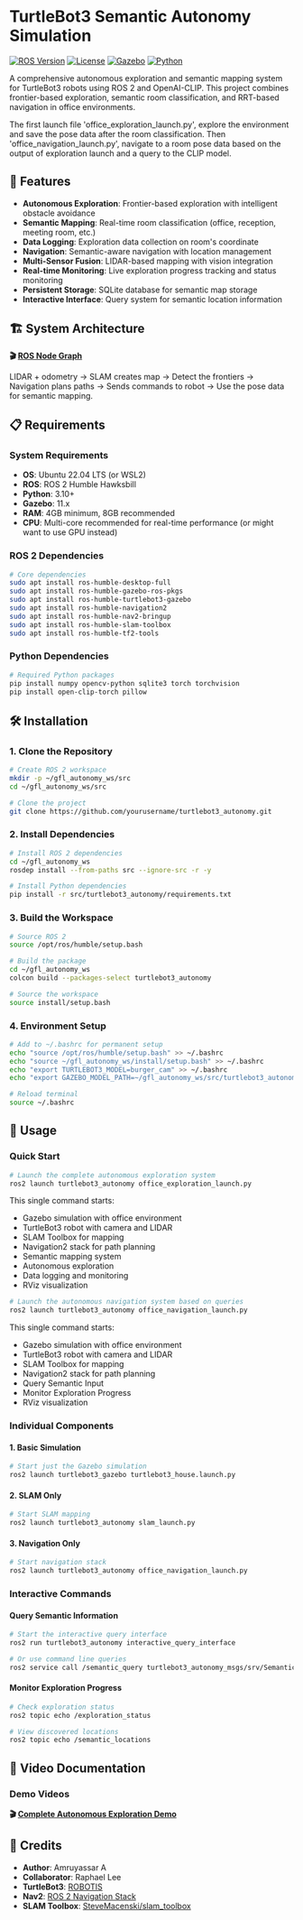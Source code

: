 # TurtleBot3 Semantic Autonomy Simulation

[![ROS Version](https://img.shields.io/badge/ROS-Humble-blue.svg)](https://docs.ros.org/en/humble/)
[![License](https://img.shields.io/badge/License-Apache%202.0-orange.svg)](LICENSE)
[![Gazebo](https://img.shields.io/badge/Gazebo-11-green.svg)](http://gazebosim.org/)
[![Python](https://img.shields.io/badge/Python-3.10-yellow.svg)](https://www.python.org/)

A comprehensive autonomous exploration and semantic mapping system for TurtleBot3 robots using ROS 2 and OpenAI-CLIP. This project combines frontier-based exploration, semantic room classification, and RRT-based navigation in office environments.

The first launch file 'office_exploration_launch.py', explore the environment and save the pose data after the room classification. Then 'office_navigation_launch.py', navigate to a room pose data based on the output of exploration launch and a query to the CLIP model.

## 🚀 Features

- **Autonomous Exploration**: Frontier-based exploration with intelligent obstacle avoidance
- **Semantic Mapping**: Real-time room classification (office, reception, meeting room, etc.)
- **Data Logging**: Exploration data collection on room's coordinate
- **Navigation**: Semantic-aware navigation with location management
- **Multi-Sensor Fusion**: LIDAR-based mapping with vision integration
- **Real-time Monitoring**: Live exploration progress tracking and status monitoring
- **Persistent Storage**: SQLite database for semantic map storage
- **Interactive Interface**: Query system for semantic location information

## 🏗️ System Architecture

**🎬 [ROS Node Graph](docs/ros_node.png)**

LIDAR + odometry → SLAM creates map → Detect the frontiers -> Navigation plans paths → Sends commands to robot → Use the pose data for semantic mapping.

## 📋 Requirements

### System Requirements
- **OS**: Ubuntu 22.04 LTS (or WSL2)
- **ROS**: ROS 2 Humble Hawksbill
- **Python**: 3.10+
- **Gazebo**: 11.x
- **RAM**: 4GB minimum, 8GB recommended
- **CPU**: Multi-core recommended for real-time performance (or might want to use GPU instead)

### ROS 2 Dependencies
```bash
# Core dependencies
sudo apt install ros-humble-desktop-full
sudo apt install ros-humble-gazebo-ros-pkgs
sudo apt install ros-humble-turtlebot3-gazebo
sudo apt install ros-humble-navigation2
sudo apt install ros-humble-nav2-bringup
sudo apt install ros-humble-slam-toolbox
sudo apt install ros-humble-tf2-tools
```

### Python Dependencies
```bash
# Required Python packages
pip install numpy opencv-python sqlite3 torch torchvision
pip install open-clip-torch pillow 
```

## 🛠️ Installation

### 1. Clone the Repository
```bash
# Create ROS 2 workspace
mkdir -p ~/gfl_autonomy_ws/src
cd ~/gfl_autonomy_ws/src

# Clone the project
git clone https://github.com/yourusername/turtlebot3_autonomy.git
```

### 2. Install Dependencies
```bash
# Install ROS 2 dependencies
cd ~/gfl_autonomy_ws
rosdep install --from-paths src --ignore-src -r -y

# Install Python dependencies
pip install -r src/turtlebot3_autonomy/requirements.txt
```

### 3. Build the Workspace
```bash
# Source ROS 2
source /opt/ros/humble/setup.bash

# Build the package
cd ~/gfl_autonomy_ws
colcon build --packages-select turtlebot3_autonomy

# Source the workspace
source install/setup.bash
```

### 4. Environment Setup
```bash
# Add to ~/.bashrc for permanent setup
echo "source /opt/ros/humble/setup.bash" >> ~/.bashrc
echo "source ~/gfl_autonomy_ws/install/setup.bash" >> ~/.bashrc
echo "export TURTLEBOT3_MODEL=burger_cam" >> ~/.bashrc
echo "export GAZEBO_MODEL_PATH=~/gfl_autonomy_ws/src/turtlebot3_autonomy/models" >> ~/.bashrc

# Reload terminal
source ~/.bashrc
```

## 🚀 Usage

### Quick Start
```bash
# Launch the complete autonomous exploration system
ros2 launch turtlebot3_autonomy office_exploration_launch.py
```

This single command starts:
- Gazebo simulation with office environment
- TurtleBot3 robot with camera and LIDAR
- SLAM Toolbox for mapping
- Navigation2 stack for path planning
- Semantic mapping system
- Autonomous exploration
- Data logging and monitoring
- RViz visualization

```bash
# Launch the autonomous navigation system based on queries
ros2 launch turtlebot3_autonomy office_navigation_launch.py
```
This single command starts:
- Gazebo simulation with office environment
- TurtleBot3 robot with camera and LIDAR
- SLAM Toolbox for mapping
- Navigation2 stack for path planning
- Query Semantic Input
- Monitor Exploration Progress
- RViz visualization

### Individual Components

#### 1. Basic Simulation
```bash
# Start just the Gazebo simulation
ros2 launch turtlebot3_gazebo turtlebot3_house.launch.py
```

#### 2. SLAM Only
```bash
# Start SLAM mapping
ros2 launch turtlebot3_autonomy slam_launch.py
```

#### 3. Navigation Only
```bash
# Start navigation stack
ros2 launch turtlebot3_autonomy office_navigation_launch.py
```

### Interactive Commands

#### Query Semantic Information
```bash
# Start the interactive query interface
ros2 run turtlebot3_autonomy interactive_query_interface

# Or use command line queries
ros2 service call /semantic_query turtlebot3_autonomy_msgs/srv/SemanticQuery "{query: 'find reception'}"
```

#### Monitor Exploration Progress
```bash
# Check exploration status
ros2 topic echo /exploration_status

# View discovered locations
ros2 topic echo /semantic_locations
```

## 🎥 Video Documentation

### Demo Videos
**🎬 [Complete Autonomous Exploration Demo](docs/videos/exploration.mp4)** 

## 👥 Credits

- **Author**: Amruyassar A 
- **Collaborator**: Raphael Lee
- **TurtleBot3**: [ROBOTIS](https://github.com/ROBOTIS-GIT/turtlebot3)
- **Nav2**: [ROS 2 Navigation Stack](https://navigation.ros.org/)
- **SLAM Toolbox**: [SteveMacenski/slam_toolbox](https://github.com/SteveMacenski/slam_toolbox)

